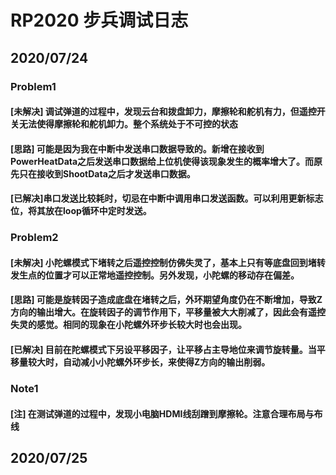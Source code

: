 # RP2020 步兵调试日志

## 2020/07/24  

### Problem1
#### [未解决] 调试弹道的过程中，发现云台和拨盘卸力，摩擦轮和舵机有力，但遥控开关无法使得摩擦轮和舵机卸力。整个系统处于不可控的状态
#### [思路] 可能是因为我在中断中发送串口数据导致的。新增在接收到PowerHeatData之后发送串口数据给上位机使得该现象发生的概率增大了。而原先只在接收到ShootData之后才发送串口数据。
#### [已解决]串口发送比较耗时，切忌在中断中调用串口发送函数。可以利用更新标志位，将其放在loop循环中定时发送。

### Problem2
#### [未解决] 小陀螺模式下堵转之后遥控控制仿佛失灵了，基本上只有等底盘回到堵转发生点的位置才可以正常地遥控控制。另外发现，小陀螺的移动存在偏差。
#### [思路] 可能是旋转因子造成底盘在堵转之后，外环期望角度仍在不断增加，导致Z方向的输出增大。在旋转因子的调节作用下，平移量被大大削减了，因此会有遥控失灵的感觉。相同的现象在小陀螺外环步长较大时也会出现。
#### [已解决] 目前在陀螺模式下另设平移因子，让平移占主导地位来调节旋转量。当平移量较大时，自动减小小陀螺外环步长，来使得Z方向的输出削弱。

### Note1
#### [注] 在测试弹道的过程中，发现小电脑HDMI线刮蹭到摩擦轮。注意合理布局与布线

## 2020/07/25
